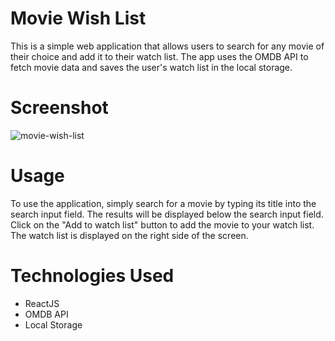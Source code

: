 # Movie Wish List

This is a simple web application that allows users to search for any movie of their choice and add it to their watch list. The app uses the OMDB API to fetch movie data and saves the user's watch list in the local storage.

# Screenshot

![movie-wish-list](https://user-images.githubusercontent.com/41730664/208957621-0b77e650-3062-4538-a555-1f0eb81056e5.png)

# Usage

To use the application, simply search for a movie by typing its title into the search input field. The results will be displayed below the search input field. Click on the "Add to watch list" button to add the movie to your watch list. The watch list is displayed on the right side of the screen.

# Technologies Used

- ReactJS
- OMDB API
- Local Storage
